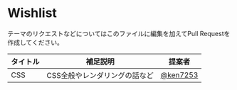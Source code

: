 # Wishlist

テーマのリクエストなどについてはこのファイルに編集を加えてPull Requestを作成してください。

| タイトル | 補足説明                      | 提案者                                                   |
| -------- | ----------------------------- | -------------------------------------------------------- |
| CSS      | CSS全般やレンダリングの話など | [@ken7253](https://bsky.app/profile/ken7253.bsky.social) |
